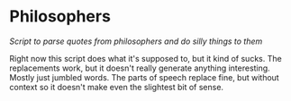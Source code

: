 # Philosophers

*Script to parse quotes from philosophers and do silly things to them*

Right now this script does what it's supposed to, but it kind of sucks. The replacements work, but it doesn't really generate anything interesting. Mostly just jumbled words. The parts of speech replace fine, but without context so it doesn't make even the slightest bit of sense.
